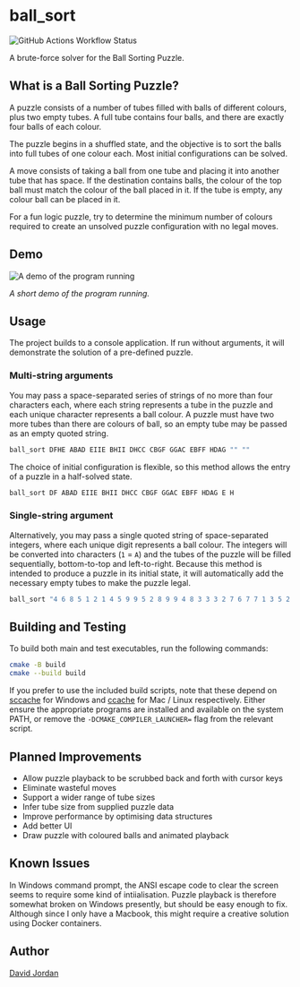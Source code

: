 # ball_sort
![GitHub Actions Workflow Status](https://img.shields.io/github/actions/workflow/status/davedangereux/ball_sort/ci.yml)

A brute-force solver for the Ball Sorting Puzzle.

## What is a Ball Sorting Puzzle?
A puzzle consists of a number of tubes filled with balls of different colours,
plus two empty tubes. A full tube contains four balls, and there are exactly
four balls of each colour.

The puzzle begins in a shuffled state, and the objective is to sort the balls
into full tubes of one colour each. Most initial configurations can be solved.

A move consists of taking a ball from one tube and placing it into another tube
that has space. If the destination contains balls, the colour of the top ball
must match the colour of the ball placed in it. If the tube is empty, any
colour ball can be placed in it.

For a fun logic puzzle, try to determine the minimum number of colours required
to create an unsolved puzzle configuration with no legal moves.

## Demo
![A demo of the program running](https://github.com/davedangereux/ball_sort/assets/61416292/cce0551c-dac6-4aad-b23d-ffd75374b5b5)

*A short demo of the program running.*

## Usage
The project builds to a console application. If run without arguments, it will
demonstrate the solution of a pre-defined puzzle.

### Multi-string arguments
You may pass a space-separated series of strings of no more than four
characters each, where each string represents a tube in the puzzle and each
unique character represents a ball colour. A puzzle must have two more tubes
than there are colours of ball, so an empty tube may be passed as an empty
quoted string.

```bash
ball_sort DFHE ABAD EIIE BHII DHCC CBGF GGAC EBFF HDAG "" ""
```

The choice of initial configuration is flexible, so this method allows the
entry of a puzzle in a half-solved state.

```bash
ball_sort DF ABAD EIIE BHII DHCC CBGF GGAC EBFF HDAG E H
```

### Single-string argument
Alternatively, you may pass a single quoted string of space-separated integers,
where each unique digit represents a ball colour. The integers will be
converted into characters (`1` = `A`) and the tubes of the puzzle will be
filled sequentially, bottom-to-top and left-to-right. Because this method is
intended to produce a puzzle in its initial state, it will automatically add
the necessary empty tubes to make the puzzle legal.

```bash
ball_sort "4 6 8 5 1 2 1 4 5 9 9 5 2 8 9 9 4 8 3 3 3 2 7 6 7 7 1 3 5 2 6 6 8 4 1 7"
```

## Building and Testing

To build both main and test executables, run the following commands:

```bash
cmake -B build
cmake --build build
```

If you prefer to use the included build scripts, note that these depend on
[sccache](https://github.com/mozilla/sccache) for Windows and
[ccache](https://ccache.dev/) for Mac / Linux respectively. Either ensure the
appropriate programs are installed and available on the system PATH, or remove
the `-DCMAKE_COMPILER_LAUNCHER=` flag from the relevant script.

## Planned Improvements

- Allow puzzle playback to be scrubbed back and forth with cursor keys
- Eliminate wasteful moves
- Support a wider range of tube sizes
- Infer tube size from supplied puzzle data
- Improve performance by optimising data structures
- Add better UI
- Draw puzzle with coloured balls and animated playback

## Known Issues
In Windows command prompt, the ANSI escape code to clear the screen seems to
require some kind of intiialisation. Puzzle playback is therefore somewhat
broken on Windows presently, but should be easy enough to fix. Although since I
only have a Macbook, this might require a creative solution using Docker
containers.

## Author
[David Jordan](https://github.com/davedangereux)
